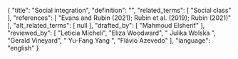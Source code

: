 {
    "title": "Social integration",
    "definition": "",
    "related_terms": [
        "Social class"
    ],
    "references": [
        "Evans and Rubin (2021); Rubin et al. (2019); Rubin (2021)"
    ],
    "alt_related_terms": [
        null
    ],
    "drafted_by": [
        "Mahmoud Elsherif"
    ],
    "reviewed_by": [
        "Leticia Micheli",
        "Eliza Woodward",
        " Julika Wolska ",
        "Gerald Vineyard",
        " Yu-Fang Yang ",
        "Flávio Azevedo"
    ],
    "language": "english"
}